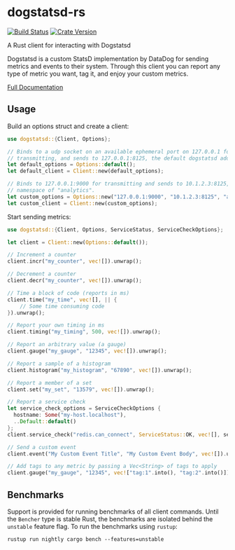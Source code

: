 dogstatsd-rs
============
[![Build Status](https://travis-ci.org/mcasper/dogstatsd-rs.svg?branch=master)](https://travis-ci.org/mcasper/dogstatsd-rs)
[![Crate Version](https://img.shields.io/crates/v/dogstatsd.svg)](https://crates.io/crates/dogstatsd)

A Rust client for interacting with Dogstatsd

Dogstatsd is a custom StatsD implementation by DataDog for sending metrics and
events to their system. Through this client you can report any type of metric
you want, tag it, and enjoy your custom metrics.

[Full Documentation](https://mcasper.github.io/dogstatsd-rs/dogstatsd/)

## Usage

Build an options struct and create a client:
```rust
use dogstatsd::{Client, Options};

// Binds to a udp socket on an available ephemeral port on 127.0.0.1 for
// transmitting, and sends to 127.0.0.1:8125, the default dogstatsd address.
let default_options = Options::default();
let default_client = Client::new(default_options);

// Binds to 127.0.0.1:9000 for transmitting and sends to 10.1.2.3:8125, with a
// namespace of "analytics".
let custom_options = Options::new("127.0.0.1:9000", "10.1.2.3:8125", "analytics");
let custom_client = Client::new(custom_options);
```

Start sending metrics:
```rust
use dogstatsd::{Client, Options, ServiceStatus, ServiceCheckOptions};

let client = Client::new(Options::default());

// Increment a counter
client.incr("my_counter", vec![]).unwrap();

// Decrement a counter
client.decr("my_counter", vec![]).unwrap();

// Time a block of code (reports in ms)
client.time("my_time", vec![], || {
    // Some time consuming code
}).unwrap();

// Report your own timing in ms
client.timing("my_timing", 500, vec![]).unwrap();

// Report an arbitrary value (a gauge)
client.gauge("my_gauge", "12345", vec![]).unwrap();

// Report a sample of a histogram
client.histogram("my_histogram", "67890", vec![]).unwrap();

// Report a member of a set
client.set("my_set", "13579", vec![]).unwrap();

// Report a service check
let service_check_options = ServiceCheckOptions {
  hostname: Some("my-host.localhost"),
  ..Default::default()
};
client.service_check("redis.can_connect", ServiceStatus::OK, vec![], service_check_options).unwrap();

// Send a custom event
client.event("My Custom Event Title", "My Custom Event Body", vec![]).unwrap();

// Add tags to any metric by passing a Vec<String> of tags to apply
client.gauge("my_gauge", "12345", vec!["tag:1".into(), "tag:2".into()]).unwrap();
```

## Benchmarks

Support is provided for running benchmarks of all client commands. Until the
`Bencher` type is stable Rust, the benchmarks are isolated behind the
`unstable` feature flag. To run the benchmarks using `rustup`:

    rustup run nightly cargo bench --features=unstable

